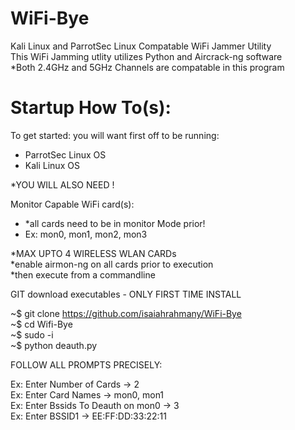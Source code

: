 # WiFi-Bye
Kali Linux and ParrotSec Linux Compatable WiFi Jammer Utility  
This WiFi Jamming utlity utilizes Python and Aircrack-ng software  
*Both 2.4GHz and 5GHz Channels are compatable in this program

# Startup How To(s):
To get started: you will want first off to be running:
 - ParrotSec Linux OS 
 - Kali Linux OS
 
*YOU WILL ALSO NEED !
 
 Monitor Capable WiFi card(s):
 
  - *all cards need to be in monitor Mode prior!  
  -  Ex:  mon0,  mon1,  mon2,  mon3  
  
 *MAX UPTO 4 WIRELESS WLAN CARDs    
 *enable airmon-ng on all cards prior to execution  
 *then execute from a commandline  
 
GIT download executables - ONLY FIRST TIME INSTALL 

~$ git clone https://github.com/isaiahrahmany/WiFi-Bye  
~$ cd Wifi-Bye  
~$ sudo -i  
~$ python deauth.py  

FOLLOW ALL PROMPTS PRECISELY:

Ex: Enter Number of Cards -> 2\
Ex: Enter Card Names -> mon0, mon1\
Ex: Enter Bssids To Deauth on mon0 -> 3\
Ex: Enter BSSID1 -> EE:FF:DD:33:22:11
 
